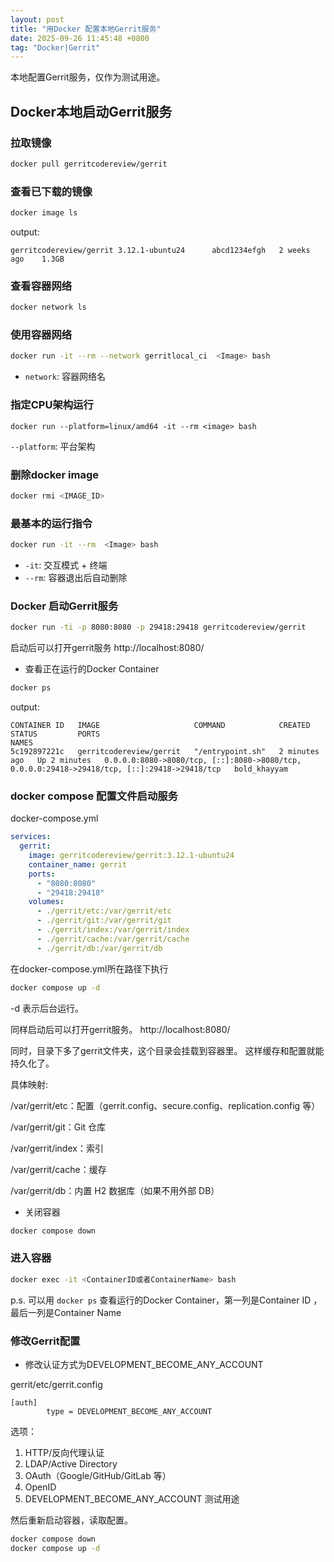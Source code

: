 ```yaml
---
layout: post
title: "用Docker 配置本地Gerrit服务"
date: 2025-09-26 11:45:48 +0800
tag: "Docker|Gerrit"
---
```


本地配置Gerrit服务，仅作为测试用途。

## Docker本地启动Gerrit服务

### 拉取镜像
```bash
docker pull gerritcodereview/gerrit
```

### 查看已下载的镜像
```bash
docker image ls
```

output:
```
gerritcodereview/gerrit 3.12.1-ubuntu24      abcd1234efgh   2 weeks ago    1.3GB
```

### 查看容器网络
```bash
docker network ls
```

### 使用容器网络
```bash
docker run -it --rm --network gerritlocal_ci  <Image> bash
```
 - `network`: 容器网络名

### 指定CPU架构运行
```
docker run --platform=linux/amd64 -it --rm <image> bash
```
 `--platform`: 平台架构

### 删除docker image
```bash
docker rmi <IMAGE_ID>
```

### 最基本的运行指令
```bash
docker run -it --rm  <Image> bash
```
 - `-it`: 交互模式 + 终端
 - `--rm`: 容器退出后自动删除

### Docker 启动Gerrit服务
```bash
docker run -ti -p 8080:8080 -p 29418:29418 gerritcodereview/gerrit
```
启动后可以打开gerrit服务
http://localhost:8080/

- 查看正在运行的Docker Container
```bash
docker ps
```

output:

```
CONTAINER ID   IMAGE                     COMMAND            CREATED         STATUS         PORTS                                                                                          NAMES
5c192897221c   gerritcodereview/gerrit   "/entrypoint.sh"   2 minutes ago   Up 2 minutes   0.0.0.0:8080->8080/tcp, [::]:8080->8080/tcp, 0.0.0.0:29418->29418/tcp, [::]:29418->29418/tcp   bold_khayyam
```

### docker compose 配置文件启动服务

docker-compose.yml
```yaml
services:
  gerrit:
    image: gerritcodereview/gerrit:3.12.1-ubuntu24
    container_name: gerrit
    ports:
      - "8080:8080"
      - "29418:29418"
    volumes:
      - ./gerrit/etc:/var/gerrit/etc
      - ./gerrit/git:/var/gerrit/git
      - ./gerrit/index:/var/gerrit/index
      - ./gerrit/cache:/var/gerrit/cache
      - ./gerrit/db:/var/gerrit/db
```
在docker-compose.yml所在路径下执行
```bash
docker compose up -d
```
-d 表示后台运行。

同样启动后可以打开gerrit服务。
http://localhost:8080/

同时，目录下多了gerrit文件夹，这个目录会挂载到容器里。
这样缓存和配置就能持久化了。 

具体映射:

/var/gerrit/etc：配置（gerrit.config、secure.config、replication.config 等）

/var/gerrit/git：Git 仓库

/var/gerrit/index：索引

/var/gerrit/cache：缓存

/var/gerrit/db：内置 H2 数据库（如果不用外部 DB）

- 关闭容器

```bash
docker compose down
```

### 进入容器

```bash
docker exec -it <ContainerID或者ContainerName> bash
```

p.s.
可以用 `docker ps` 查看运行的Docker Container，第一列是Container ID
， 最后一列是Container Name

### 修改Gerrit配置

- 修改认证方式为DEVELOPMENT_BECOME_ANY_ACCOUNT

gerrit/etc/gerrit.config
```config
[auth]
        type = DEVELOPMENT_BECOME_ANY_ACCOUNT
```
选项：
1. HTTP/反向代理认证
2. LDAP/Active Directory
3. OAuth（Google/GitHub/GitLab 等）
4. OpenID
5. DEVELOPMENT_BECOME_ANY_ACCOUNT 测试用途

然后重新启动容器，读取配置。
```bash
docker compose down
docker compose up -d
```
